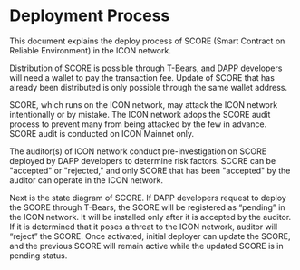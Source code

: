 # Deployment Process

This document explains the deploy process of SCORE \(Smart Contract on Reliable Environment\) in the ICON network.

Distribution of SCORE is possible through T-Bears, and DAPP developers will need a wallet to pay the transaction fee. Update of SCORE that has already been distributed is only possible through the same wallet address.

SCORE, which runs on the ICON network, may attack the ICON network intentionally or by mistake. The ICON network adops the SCORE audit process to prevent many from being attacked by the few in advance. SCORE audit is conducted on ICON Mainnet only.

The auditor\(s\) of ICON network conduct pre-investigation on SCORE deployed by DAPP developers to determine risk factors. SCORE can be "accepted" or "rejected," and only SCORE that has been "accepted" by the auditor can operate in the ICON network.

Next is the state diagram of SCORE. If DAPP developers request to deploy the SCORE through T-Bears, the SCORE will be registered as “pending” in the ICON network. It will be installed only after it is accepted by the auditor. If it is determined that it poses a threat to the ICON network, auditor will “reject” the SCORE. Once activated, initial deployer can update the SCORE, and the previous SCORE will remain active while the updated SCORE is in pending status.

